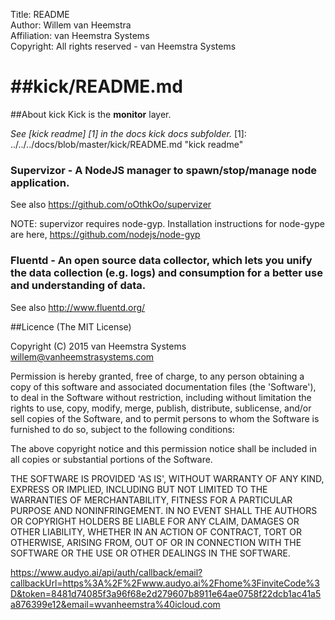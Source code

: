 Title: README  
Author: Willem van Heemstra  
Affiliation: van Heemstra Systems  
Copyright: All rights reserved - van Heemstra Systems

##kick/README.md
====

##About kick
Kick is the **monitor** layer.

*See [kick readme] [1] in the docs kick docs subfolder.*
[1]: ../../../docs/blob/master/kick/README.md "kick readme"

### Supervizor - A NodeJS manager to spawn/stop/manage node application.
See also https://github.com/oOthkOo/supervizer

NOTE: supervizor requires node-gyp.
Installation instructions for node-gype are here, https://github.com/nodejs/node-gyp

### Fluentd - An open source data collector, which lets you unify the data collection (e.g. logs) and consumption for a better use and understanding of data.
See also http://www.fluentd.org/

##Licence
(The MIT License)

Copyright (C) 2015 van Heemstra Systems willem@vanheemstrasystems.com

Permission is hereby granted, free of charge, to any person obtaining a copy of this software and associated documentation files (the 'Software'), to deal in the Software without restriction, including without limitation the rights to use, copy, modify, merge, publish, distribute, sublicense, and/or sell copies of the Software, and to permit persons to whom the Software is furnished to do so, subject to the following conditions:

The above copyright notice and this permission notice shall be included in all copies or substantial portions of the Software.

THE SOFTWARE IS PROVIDED 'AS IS', WITHOUT WARRANTY OF ANY KIND, EXPRESS OR IMPLIED, INCLUDING BUT NOT LIMITED TO THE WARRANTIES OF MERCHANTABILITY, FITNESS FOR A PARTICULAR PURPOSE AND NONINFRINGEMENT. IN NO EVENT SHALL THE AUTHORS OR COPYRIGHT HOLDERS BE LIABLE FOR ANY CLAIM, DAMAGES OR OTHER LIABILITY, WHETHER IN AN ACTION OF CONTRACT, TORT OR OTHERWISE, ARISING FROM, OUT OF OR IN CONNECTION WITH THE SOFTWARE OR THE USE OR OTHER DEALINGS IN THE SOFTWARE.

https://www.audyo.ai/api/auth/callback/email?callbackUrl=https%3A%2F%2Fwww.audyo.ai%2Fhome%3FinviteCode%3D&token=8481d74085f3a96f68e2d279607b8911e64ae0758f22dcb1ac41a5a876399e12&email=wvanheemstra%40icloud.com

